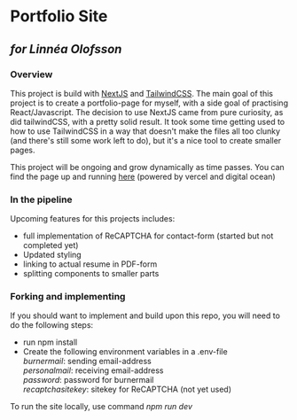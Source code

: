 Portfolio Site
=======
## *for Linnéa Olofsson*  

### Overview
This project is build with [NextJS](https://nextjs.org/docs) and [TailwindCSS](https://tailwindcss.com/docs).
The main goal of this project is to create a portfolio-page for myself, with a side goal of practising React/Javascript. The decision to use NextJS came from pure curiosity, as did tailwindCSS, with a pretty solid result. It took some time getting used to how to use TailwindCSS in a way that doesn't make the files all too clunky (and there's still some work left to do), but it's a nice tool to create smaller pages.

This project will be ongoing and grow dynamically as time passes.
You can find the page up and running [here](https://developer.linneaolofsson.me/) (powered by vercel and digital ocean)

### In the pipeline
Upcoming features for this projects includes:
- full implementation of ReCAPTCHA for contact-form (started but not completed yet)
- Updated styling
- linking to actual resume in PDF-form
- splitting components to smaller parts

### Forking and implementing
If you should want to implement and build upon this repo, you will need to do the following steps:
- run npm install
- Create the following environment variables in a .env-file  
    *burnermail*: sending email-address  
    *personalmail*: receiving email-address  
    *password*: password for burnermail  
    *recaptchasitekey*: sitekey for ReCAPTCHA (not yet used)



To run the site locally, use command *npm run dev*
